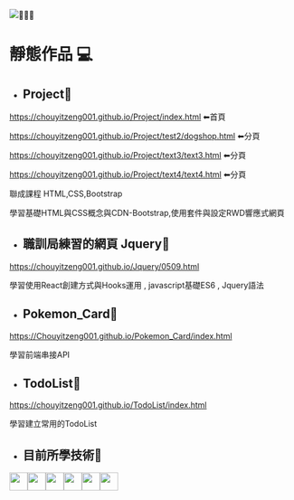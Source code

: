 <img src="https://img.shields.io/static/v1?label=%3CIvan%3E&message=%3CProject%3E&color=red">🛫🛫🛫

# 靜態作品 💻︎

- ## Project🔋

https://chouyitzeng001.github.io/Project/index.html           ⬅首頁

https://chouyitzeng001.github.io/Project/test2/dogshop.html   ⬅分頁

https://chouyitzeng001.github.io/Project/text3/text3.html     ⬅分頁

https://chouyitzeng001.github.io/Project/text4/text4.html     ⬅分頁
<p> 聯成課程 HTML,CSS,Bootstrap </p>
<p> 學習基礎HTML與CSS概念與CDN-Bootstrap,使用套件與設定RWD響應式網頁 </p>


- ## 職訓局練習的網頁 Jquery🔋

https://chouyitzeng001.github.io/Jquery/0509.html


<p> 學習使用React創建方式與Hooks運用 , javascript基礎ES6 , Jquery語法 </p>

- ## Pokemon_Card🔋

https://Chouyitzeng001.github.io/Pokemon_Card/index.html

<p> 學習前端串接API </p>


- ## TodoList🔋

https://chouyitzeng001.github.io/TodoList/index.html

<p> 學習建立常用的TodoList </p>


- ## 目前所學技術🔎

<img height="32" width="32" src="https://cdn.simpleicons.org/HTML5" /><img height="32" width="32" src="https://cdn.simpleicons.org/CSS3" /><img height="32" width="32" src="https://cdn.simpleicons.org/JavaScript" /><img height="32" width="32" src="https://cdn.simpleicons.org/Python" /><img height="32" width="32" src="https://cdn.simpleicons.org/Django" /><img height="32" width="32" src="https://cdn.simpleicons.org/C" />
